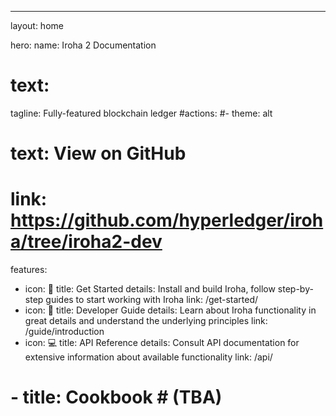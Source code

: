 ---
layout: home

hero:
  name: Iroha 2 Documentation
  # text: 
  tagline: Fully-featured blockchain ledger
  #actions:
  #- theme: alt
  #  text: View on GitHub
  #  link: https://github.com/hyperledger/iroha/tree/iroha2-dev

features:
  - icon: 🚀
    title: Get Started
    details: Install and build Iroha, follow step-by-step guides to start working with Iroha
    link: /get-started/
  - icon: 📖
    title: Developer Guide
    details: Learn about Iroha functionality in great details and understand the underlying principles
    link: /guide/introduction
  - icon: 💻
    title: API Reference
    details: Consult API documentation for extensive information about available functionality
    link: /api/
  # - title: Cookbook # (TBA)
